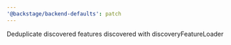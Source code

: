 ```yaml
---
'@backstage/backend-defaults': patch
---
```


Deduplicate discovered features discovered with discoveryFeatureLoader
